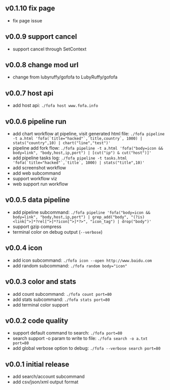 ## v0.1.10 fix page

- fix page issue

## v0.0.9 support cancel

- support cancel through SetContext

## v0.0.8 change mod url

- change from lubyruffy/gofofa to LubyRuffy/gofofa

## v0.0.7 host api

-   add host api: ```./fofa host www.fofa.info```

## v0.0.6 pipeline run

-   add chart workflow at pipeline, visit generated html file: ```./fofa pipeline -t a.html 'fofa(`title="hacked"`,`title,country`, 1000) | stats("country",10) | chart("line","test")'```
-   pipeline add fork flow: ```./fofa pipeline -t a.html 'fofa("body=icon && body=link", "body,host,ip,port") | [cut("ip") & cut("host")]'```
-   add pipeline tasks log: ```./fofa pipeline -t tasks.html 'fofa(`title="hacked"`,`title`, 1000) | stats("title",10)'```
-   add screenshot workflow
-   add web subcommand
-   support workflow viz
-   web support run workflow
  
## v0.0.5 data pipeline

-   add pipeline subcommand: ```./fofa pipeline 'fofa("body=icon && body=link", "body,host,ip,port") | grep_add("body", "(?is)<link[^>]*?rel[^>]*?icon[^>]*?>", "icon_tag") | drop("body")'```
-   support gzip compress
-   terminal color on debug output (```--verbose```)
  
## v0.0.4 icon

-   add icon subcommand: `./fofa icon --open http://www.baidu.com`
-   add random subcommand: `./fofa random body="icon"`

## v0.0.3 color and stats

-   add count subcommand: `./fofa count port=80`
-   add stats subcommand: `./fofa stats port=80`
-   add terminal color support
  
## v0.0.2 code quality

-   support default command to search: `./fofa port=80`
-   search support -o param to write to file: `./fofa search -o a.txt port=80`
-   add global verbose option to debug: `./fofa --verbose search port=80`

## v0.0.1 initial release

-   add search/account subcommand
-   add csv/json/xml output format
